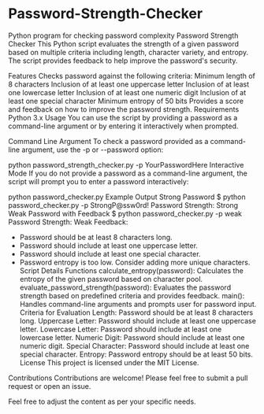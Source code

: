 # Password-Strength-Checker
Python program for checking password complexity
Password Strength Checker
This Python script evaluates the strength of a given password based on multiple criteria including length, character variety, and entropy. The script provides feedback to help improve the password's security.

Features
Checks password against the following criteria:
Minimum length of 8 characters
Inclusion of at least one uppercase letter
Inclusion of at least one lowercase letter
Inclusion of at least one numeric digit
Inclusion of at least one special character
Minimum entropy of 50 bits
Provides a score and feedback on how to improve the password strength.
Requirements
Python 3.x
Usage
You can use the script by providing a password as a command-line argument or by entering it interactively when prompted.

Command Line Argument
To check a password provided as a command-line argument, use the -p or --password option:

python password_strength_checker.py -p YourPasswordHere
Interactive Mode
If you do not provide a password as a command-line argument, the script will prompt you to enter a password interactively:

python password_checker.py
Example Output
Strong Password
$ python password_checker.py -p StrongP@ssw0rd!
Password Strength: Strong
Weak Password with Feedback
$ python password_checker.py -p weak
Password Strength: Weak
Feedback:
 - Password should be at least 8 characters long.
 - Password should include at least one uppercase letter.
 - Password should include at least one special character.
 - Password entropy is too low. Consider adding more unique characters.
Script Details
Functions
calculate_entropy(password): Calculates the entropy of the given password based on character pool.
evaluate_password_strength(password): Evaluates the password strength based on predefined criteria and provides feedback.
main(): Handles command-line arguments and prompts user for password input.
Criteria for Evaluation
Length: Password should be at least 8 characters long.
Uppercase Letter: Password should include at least one uppercase letter.
Lowercase Letter: Password should include at least one lowercase letter.
Numeric Digit: Password should include at least one numeric digit.
Special Character: Password should include at least one special character.
Entropy: Password entropy should be at least 50 bits.
License
This project is licensed under the MIT License.

Contributions
Contributions are welcome! Please feel free to submit a pull request or open an issue.

Feel free to adjust the content as per your specific needs.
